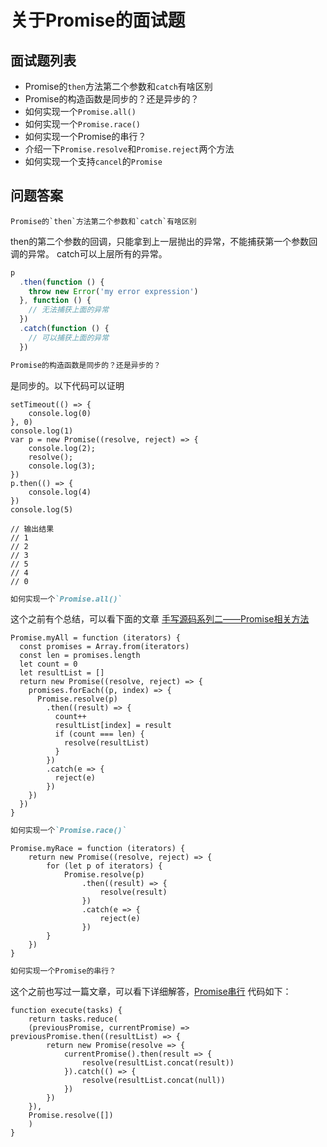 # 关于Promise的面试题

## 面试题列表

 * Promise的`then`方法第二个参数和`catch`有啥区别
 * Promise的构造函数是同步的？还是异步的？
 * 如何实现一个`Promise.all()`
 * 如何实现一个`Promise.race()`
 * 如何实现一个Promise的串行？
 * 介绍一下`Promise.resolve`和`Promise.reject`两个方法
 * 如何实现一个支持`cancel`的`Promise`
 
## 问题答案

```
Promise的`then`方法第二个参数和`catch`有啥区别
```

then的第二个参数的回调，只能拿到上一层抛出的异常，不能捕获第一个参数回调的异常。
catch可以上层所有的异常。
```javascript
p
  .then(function () {
    throw new Error('my error expression')
  }, function () {
    // 无法捕获上面的异常
  })
  .catch(function () {
    // 可以捕获上面的异常
  })
```


```markdown
Promise的构造函数是同步的？还是异步的？
```

是同步的。以下代码可以证明
```ecmascript 6
setTimeout(() => {
    console.log(0)
}, 0)
console.log(1)
var p = new Promise((resolve, reject) => {
    console.log(2);
    resolve();
    console.log(3);
})
p.then(() => {
    console.log(4)
})
console.log(5)

// 输出结果
// 1
// 2
// 3
// 5
// 4
// 0
```
```markdown
如何实现一个`Promise.all()`
```
这个之前有个总结，可以看下面的文章
[手写源码系列二——Promise相关方法](https://zhuanlan.zhihu.com/p/69457730)

```ecmascript 6
Promise.myAll = function (iterators) {
  const promises = Array.from(iterators)
  const len = promises.length
  let count = 0
  let resultList = []
  return new Promise((resolve, reject) => {
    promises.forEach((p, index) => {
      Promise.resolve(p)
        .then((result) => {
          count++
          resultList[index] = result
          if (count === len) {
            resolve(resultList)
          }
        })
        .catch(e => {
          reject(e)
        })
    })
  })
}
```

```markdown
如何实现一个`Promise.race()`
```

```ecmascript 6
Promise.myRace = function (iterators) {
    return new Promise((resolve, reject) => {
        for (let p of iterators) {
            Promise.resolve(p)
                .then((result) => {
                    resolve(result)
                })
                .catch(e => {
                    reject(e)
                })
        }
    })
}

```

```markdown
如何实现一个Promise的串行？
```

这个之前也写过一篇文章，可以看下详细解答，[Promise串行](https://zhuanlan.zhihu.com/p/90850451)
代码如下：
```ecmascript 6
function execute(tasks) {
    return tasks.reduce(
    (previousPromise, currentPromise) => previousPromise.then((resultList) => {
        return new Promise(resolve => {
            currentPromise().then(result => {
                resolve(resultList.concat(result))
            }).catch(() => {
                resolve(resultList.concat(null))
            })
        })
    }),
    Promise.resolve([])
    )
}
```